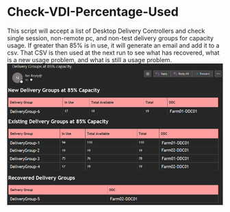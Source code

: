 # Check-VDI-Percentage-Used

This script will accept a list of Desktop Delivery Controllers and check single session, non-remote pc, and non-test delivery groups for capacity usage.  If greater than 85% is in use, it will generate an email and add it to a csv.  That CSV is then used at the next run to see what has recovered, what is a new usage problem, and what is still a usage problem.
![Sample Report](https://github.com/MeganFuhr/Check-VDI-Percentage-Used/blob/master/SAMPLE_REPORT_Check-VDI-Percentage-Used.png)
